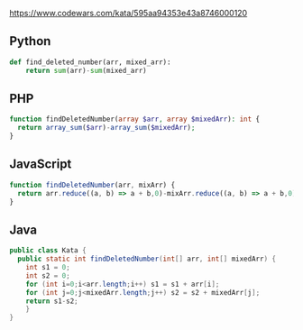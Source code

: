 https://www.codewars.com/kata/595aa94353e43a8746000120

## Python
```python
def find_deleted_number(arr, mixed_arr):
    return sum(arr)-sum(mixed_arr)
```

## PHP
```php
function findDeletedNumber(array $arr, array $mixedArr): int {
  return array_sum($arr)-array_sum($mixedArr);
}
```

## JavaScript
```js
function findDeletedNumber(arr, mixArr) {
  return arr.reduce((a, b) => a + b,0)-mixArr.reduce((a, b) => a + b,0)
}
```

## Java
```java
public class Kata {
  public static int findDeletedNumber(int[] arr, int[] mixedArr) {
    int s1 = 0;
    int s2 = 0;
    for (int i=0;i<arr.length;i++) s1 = s1 + arr[i];
    for (int j=0;j<mixedArr.length;j++) s2 = s2 + mixedArr[j];
    return s1-s2;
    }
}
```